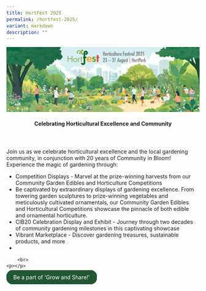 ```yaml
---
title: HortFest 2025
permalink: /hortfest-2025/
variant: markdown
description: ""
---
```

<style>
	.wrapper {
		display: grid;
		grid-template-columns: repeat(auto-fit, minmax(250px, 1fr));
		grid-template-rows: auto-fit;
		column-gap: 10px;
		row-gap: 10px;
	}

	.box {
		border: solid 1px #215732 ;
		border-radius: 5px;
		padding: 5px 10px 15px 10px;
	}
		
		  .button-primary {
    background-color: #215732;
    border: 2px solid #215732;
    padding: 0.5rem 1rem;
  	border-radius: 1rem;
    color: white !important;
	  text-decoration: none !important;
  }
</style>
<img src="/images/HortFest%20images/HortFest_eBanner_2025_03_09_Opt_01.jpg">
<br>
<header>
<h4>Celebrating Horticultural Excellence and Community</h4>
</header>

<section>
	<p>Join us as we celebrate horticultural excellence and the local gardening community, in conjunction with 20 years of Community in Bloom! Experience the magic  of gardening through: </p>
	<p>
	</p><ul>
		<li>Competition Displays - Marvel at the prize-winning harvests from our Community Garden Edibles and Horticulture Competitions</li>
		<li>Be captivated by extraordinary displays of gardening excellence. From towering garden sculptures to prize-winning vegetables and meticulously cultivated ornamentals, our Community Garden Edibles and Horticultural Competitions showcase the pinnacle of both edible and ornamental horticulture.</li>
			<li>CIB20 Celebration Display and Exhibit - Journey through two decades of community gardening milestones in this captivating showcase</li>
			<li>Vibrant Marketplace - Discover gardening treasures, sustainable products, and more</li>
			<li>
	</li></ul>

		<br>
	<p></p>
	
<a class="button-primary" href="/new-to-gardening/resource-suggester/">Be a part of 'Grow and Share!'</a></section>